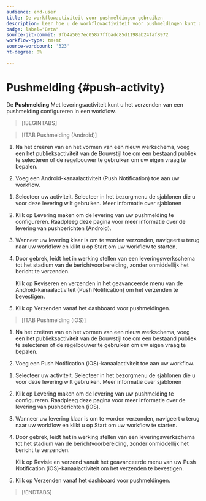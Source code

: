 ```yaml
---
audience: end-user
title: De workflowactiviteit voor pushmeldingen gebruiken
description: Leer hoe u de workflowactiviteit voor pushmeldingen kunt gebruiken
badge: label="Beta"
source-git-commit: 9fb4a5057ec05877ffbadc85d1198ab24faf8972
workflow-type: tm+mt
source-wordcount: '323'
ht-degree: 0%

---
```



# Pushmelding {#push-activity}

De **Pushmelding** Met leveringsactiviteit kunt u het verzenden van een pushmelding configureren in een workflow.

>[!BEGINTABS]

>[!TAB Pushmelding (Android)]

1. Na het creëren van en het vormen van een nieuw werkschema, voeg een het publieksactiviteit van de Bouwstijl toe om een bestaand publiek te selecteren of de regelbouwer te gebruiken om uw eigen vraag te bepalen.

1. Voeg een Android-kanaalactiviteit (Push Notification) toe aan uw workflow.

<!--
1. Select the Type of delivery:

    * Single delivery: Choose this option if you want the push notification to be sent only once. You have the flexibility to choose whether or not to include an outbound transition from this activity.

    * Recurring delivery: Choose this option if you want the push notification to be sent multiple times based on a defined frequency. The frequency can be configured using a Scheduler activity, allowing you to schedule the push notification to be sent at regular intervals.
-->

1. Selecteer uw activiteit. Selecteer in het bezorgmenu de sjablonen die u voor deze levering wilt gebruiken. Meer informatie over sjablonen

1. Klik op Levering maken om de levering van uw pushmelding te configureren. Raadpleeg deze pagina voor meer informatie over de levering van pushberichten (Android).

1. Wanneer uw levering klaar is om te worden verzonden, navigeert u terug naar uw workflow en klikt u op Start om uw workflow te starten.

1. Door gebrek, leidt het in werking stellen van een leveringswerkschema tot het stadium van de berichtvoorbereiding, zonder onmiddellijk het bericht te verzenden.

   Klik op Reviseren en verzenden in het geavanceerde menu van de Android-kanaalactiviteit (Push Notification) om het verzenden te bevestigen.

1. Klik op Verzenden vanaf het dashboard voor pushmeldingen.

>[!TAB Pushmelding (iOS)]

1. Na het creëren van en het vormen van een nieuw werkschema, voeg een het publieksactiviteit van de Bouwstijl toe om een bestaand publiek te selecteren of de regelbouwer te gebruiken om uw eigen vraag te bepalen.

1. Voeg een Push Notification (iOS)-kanaalactiviteit toe aan uw workflow.

<!--
1. Select the Type of delivery:

    * Single delivery: Choose this option if you want the push notification to be sent only once. You have the flexibility to choose whether or not to include an outbound transition from this activity.

    * Recurring delivery: Choose this option if you want the push notification to be sent multiple times based on a defined frequency. The frequency can be configured using a Scheduler activity, allowing you to schedule the push notification to be sent at regular intervals.
-->

1. Selecteer uw activiteit. Selecteer in het bezorgmenu de sjablonen die u voor deze levering wilt gebruiken. Meer informatie over sjablonen

1. Klik op Levering maken om de levering van uw pushmelding te configureren. Raadpleeg deze pagina voor meer informatie over de levering van pushberichten (iOS).

1. Wanneer uw levering klaar is om te worden verzonden, navigeert u terug naar uw workflow en klikt u op Start om uw workflow te starten.

1. Door gebrek, leidt het in werking stellen van een leveringswerkschema tot het stadium van de berichtvoorbereiding, zonder onmiddellijk het bericht te verzenden.

   Klik op Revisie en verzend vanuit het geavanceerde menu van uw Push Notification (iOS)-kanaalactiviteit om het verzenden te bevestigen.

1. Klik op Verzenden vanaf het dashboard voor pushmeldingen.

>[!ENDTABS]
